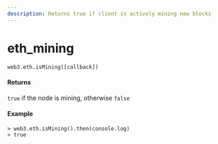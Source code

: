 ```yaml
---
description: Returns true if client is actively mining new blocks
---
```


# eth\_mining

```text
web3.eth.isMining([callback])
```

#### Returns

`true` if the node is mining, otherwise `false`

#### Example

```text
> web3.eth.isMining().then(console.log)
> true
```

